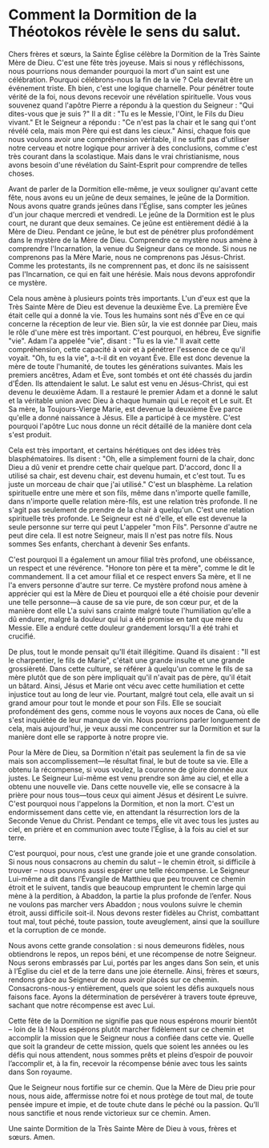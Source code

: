 # Comment la Dormition de la Théotokos révèle le sens du salut.

Chers frères et sœurs, la Sainte Église célèbre la Dormition de la Très Sainte Mère de Dieu. C'est une fête très joyeuse. Mais si nous y réfléchissons, nous pourrions nous demander pourquoi la mort d'un saint est une célébration. Pourquoi célébrons-nous la fin de la vie ? Cela devrait être un événement triste. Eh bien, c'est une logique charnelle. Pour pénétrer toute vérité de la foi, nous devons recevoir une révélation spirituelle. Vous vous souvenez quand l'apôtre Pierre a répondu à la question du Seigneur : "Qui dites-vous que je suis ?" Il a dit : "Tu es le Messie, l'Oint, le Fils du Dieu vivant." Et le Seigneur a répondu : "Ce n'est pas la chair et le sang qui t'ont révélé cela, mais mon Père qui est dans les cieux." Ainsi, chaque fois que nous voulons avoir une compréhension véritable, il ne suffit pas d'utiliser notre cerveau et notre logique pour arriver à des conclusions, comme c'est très courant dans la scolastique. Mais dans le vrai christianisme, nous avons besoin d'une révélation du Saint-Esprit pour comprendre de telles choses.

Avant de parler de la Dormition elle-même, je veux souligner qu'avant cette fête, nous avons eu un jeûne de deux semaines, le jeûne de la Dormition. Nous avons quatre grands jeûnes dans l'Église, sans compter les jeûnes d'un jour chaque mercredi et vendredi. Le jeûne de la Dormition est le plus court, ne durant que deux semaines. Ce jeûne est entièrement dédié à la Mère de Dieu. Pendant ce jeûne, le but est de pénétrer plus profondément dans le mystère de la Mère de Dieu. Comprendre ce mystère nous amène à comprendre l'Incarnation, la venue du Seigneur dans ce monde. Si nous ne comprenons pas la Mère Marie, nous ne comprenons pas Jésus-Christ. Comme les protestants, ils ne comprennent pas, et donc ils ne saisissent pas l'Incarnation, ce qui en fait une hérésie. Mais nous devons approfondir ce mystère.

Cela nous amène à plusieurs points très importants. L'un d'eux est que la Très Sainte Mère de Dieu est devenue la deuxième Ève. La première Ève était celle qui a donné la vie. Tous les humains sont nés d'Ève en ce qui concerne la réception de leur vie. Bien sûr, la vie est donnée par Dieu, mais le rôle d'une mère est très important. C'est pourquoi, en hébreu, Ève signifie "vie". Adam l'a appelée "vie", disant : "Tu es la vie." Il avait cette compréhension, cette capacité à voir et à pénétrer l'essence de ce qu'il voyait. "Oh, tu es la vie", a-t-il dit en voyant Ève. Elle est donc devenue la mère de toute l'humanité, de toutes les générations suivantes. Mais les premiers ancêtres, Adam et Ève, sont tombés et ont été chassés du jardin d'Éden. Ils attendaient le salut. Le salut est venu en Jésus-Christ, qui est devenu le deuxième Adam. Il a restauré le premier Adam et a donné le salut et la véritable union avec Dieu à chaque humain qui Le reçoit et Le suit. Et Sa mère, la Toujours-Vierge Marie, est devenue la deuxième Ève parce qu'elle a donné naissance à Jésus. Elle a participé à ce mystère. C'est pourquoi l'apôtre Luc nous donne un récit détaillé de la manière dont cela s'est produit.

Cela est très important, et certains hérétiques ont des idées très blasphématoires. Ils disent : "Oh, elle a simplement fourni de la chair, donc Dieu a dû venir et prendre cette chair quelque part. D'accord, donc Il a utilisé sa chair, est devenu chair, est devenu humain, et c'est tout. Tu es juste un morceau de chair que j'ai utilisé." C'est un blasphème. La relation spirituelle entre une mère et son fils, même dans n'importe quelle famille, dans n'importe quelle relation mère-fils, est une relation très profonde. Il ne s'agit pas seulement de prendre de la chair à quelqu'un. C'est une relation spirituelle très profonde. Le Seigneur est né d'elle, et elle est devenue la seule personne sur terre qui peut L'appeler "mon Fils". Personne d'autre ne peut dire cela. Il est notre Seigneur, mais Il n'est pas notre fils. Nous sommes Ses enfants, cherchant à devenir Ses enfants.

C'est pourquoi Il a également un amour filial très profond, une obéissance, un respect et une révérence. "Honore ton père et ta mère", comme le dit le commandement. Il a cet amour filial et ce respect envers Sa mère, et Il ne l'a envers personne d'autre sur terre. Ce mystère profond nous amène à apprécier qui est la Mère de Dieu et pourquoi elle a été choisie pour devenir une telle personne—à cause de sa vie pure, de son cœur pur, et de la manière dont elle L'a suivi sans crainte malgré toute l'humiliation qu'elle a dû endurer, malgré la douleur qui lui a été promise en tant que mère du Messie. Elle a enduré cette douleur grandement lorsqu'Il a été trahi et crucifié.

De plus, tout le monde pensait qu'Il était illégitime. Quand ils disaient : "Il est le charpentier, le fils de Marie", c'était une grande insulte et une grande grossièreté. Dans cette culture, se référer à quelqu'un comme le fils de sa mère plutôt que de son père impliquait qu'il n'avait pas de père, qu'il était un bâtard. Ainsi, Jésus et Marie ont vécu avec cette humiliation et cette injustice tout au long de leur vie. Pourtant, malgré tout cela, elle avait un si grand amour pour tout le monde et pour son Fils. Elle se souciait profondément des gens, comme nous le voyons aux noces de Cana, où elle s'est inquiétée de leur manque de vin. Nous pourrions parler longuement de cela, mais aujourd'hui, je veux aussi me concentrer sur la Dormition et sur la manière dont elle se rapporte à notre propre vie.

Pour la Mère de Dieu, sa Dormition n'était pas seulement la fin de sa vie mais son accomplissement—le résultat final, le but de toute sa vie. Elle a obtenu la récompense, si vous voulez, la couronne de gloire donnée aux justes. Le Seigneur Lui-même est venu prendre son âme au ciel, et elle a obtenu une nouvelle vie. Dans cette nouvelle vie, elle se consacre à la prière pour nous tous—tous ceux qui aiment Jésus et désirent Le suivre. C'est pourquoi nous l'appelons la Dormition, et non la mort. C'est un endormissement dans cette vie, en attendant la résurrection lors de la Seconde Venue du Christ. Pendant ce temps, elle vit avec tous les justes au ciel, en prière et en communion avec toute l'Église, à la fois au ciel et sur terre.

C’est pourquoi, pour nous, c’est une grande joie et une grande consolation. Si nous nous consacrons au chemin du salut – le chemin étroit, si difficile à trouver – nous pouvons aussi espérer une telle récompense. Le Seigneur Lui-même a dit dans l’Évangile de Matthieu que peu trouvent ce chemin étroit et le suivent, tandis que beaucoup empruntent le chemin large qui mène à la perdition, à Abaddon, la partie la plus profonde de l’enfer. Nous ne voulons pas marcher vers Abaddon ; nous voulons suivre le chemin étroit, aussi difficile soit-il. Nous devons rester fidèles au Christ, combattant tout mal, tout péché, toute passion, toute aveuglement, ainsi que la souillure et la corruption de ce monde.

Nous avons cette grande consolation : si nous demeurons fidèles, nous obtiendrons le repos, un repos béni, et une récompense de notre Seigneur. Nous serons embrassés par Lui, portés par les anges dans Son sein, et unis à l’Église du ciel et de la terre dans une joie éternelle. Ainsi, frères et sœurs, rendons grâce au Seigneur de nous avoir placés sur ce chemin. Consacrons-nous-y entièrement, quels que soient les défis auxquels nous faisons face. Ayons la détermination de persévérer à travers toute épreuve, sachant que notre récompense est avec Lui.

Cette fête de la Dormition ne signifie pas que nous espérons mourir bientôt – loin de là ! Nous espérons plutôt marcher fidèlement sur ce chemin et accomplir la mission que le Seigneur nous a confiée dans cette vie. Quelle que soit la grandeur de cette mission, quels que soient les années ou les défis qui nous attendent, nous sommes prêts et pleins d’espoir de pouvoir l’accomplir et, à la fin, recevoir la récompense bénie avec tous les saints dans Son royaume.

Que le Seigneur nous fortifie sur ce chemin. Que la Mère de Dieu prie pour nous, nous aide, affermisse notre foi et nous protège de tout mal, de toute pensée impure et impie, et de toute chute dans le péché ou la passion. Qu’Il nous sanctifie et nous rende victorieux sur ce chemin. Amen.

Une sainte Dormition de la Très Sainte Mère de Dieu à vous, frères et sœurs. Amen.

